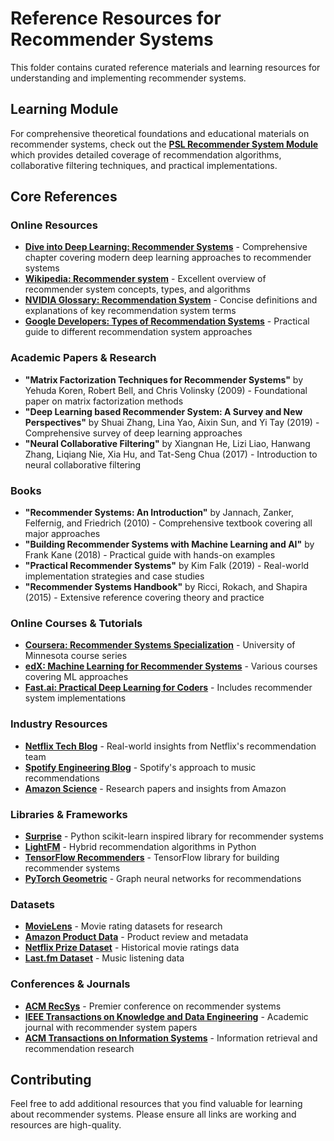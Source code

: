 # Reference Resources for Recommender Systems

This folder contains curated reference materials and learning resources for understanding and implementing recommender systems.

## Learning Module

For comprehensive theoretical foundations and educational materials on recommender systems, check out the **[PSL Recommender System Module](https://github.com/darinz/PSL/tree/main/13_recommender_system)** which provides detailed coverage of recommendation algorithms, collaborative filtering techniques, and practical implementations.

## Core References

### Online Resources

- **[Dive into Deep Learning: Recommender Systems](https://d2l.ai/chapter_recommender-systems/index.html)** - Comprehensive chapter covering modern deep learning approaches to recommender systems
- **[Wikipedia: Recommender system](https://en.wikipedia.org/wiki/Recommender_system)** - Excellent overview of recommender system concepts, types, and algorithms
- **[NVIDIA Glossary: Recommendation System](https://www.nvidia.com/en-us/glossary/recommendation-system/)** - Concise definitions and explanations of key recommendation system terms
- **[Google Developers: Types of Recommendation Systems](https://developers.google.com/machine-learning/recommendation/overview/types)** - Practical guide to different recommendation system approaches

### Academic Papers & Research

- **"Matrix Factorization Techniques for Recommender Systems"** by Yehuda Koren, Robert Bell, and Chris Volinsky (2009) - Foundational paper on matrix factorization methods
- **"Deep Learning based Recommender System: A Survey and New Perspectives"** by Shuai Zhang, Lina Yao, Aixin Sun, and Yi Tay (2019) - Comprehensive survey of deep learning approaches
- **"Neural Collaborative Filtering"** by Xiangnan He, Lizi Liao, Hanwang Zhang, Liqiang Nie, Xia Hu, and Tat-Seng Chua (2017) - Introduction to neural collaborative filtering

### Books

- **"Recommender Systems: An Introduction"** by Jannach, Zanker, Felfernig, and Friedrich (2010) - Comprehensive textbook covering all major approaches
- **"Building Recommender Systems with Machine Learning and AI"** by Frank Kane (2018) - Practical guide with hands-on examples
- **"Practical Recommender Systems"** by Kim Falk (2019) - Real-world implementation strategies and case studies
- **"Recommender Systems Handbook"** by Ricci, Rokach, and Shapira (2015) - Extensive reference covering theory and practice

### Online Courses & Tutorials

- **[Coursera: Recommender Systems Specialization](https://www.coursera.org/specializations/recommender-systems)** - University of Minnesota course series
- **[edX: Machine Learning for Recommender Systems](https://www.edx.org/learn/machine-learning)** - Various courses covering ML approaches
- **[Fast.ai: Practical Deep Learning for Coders](https://course.fast.ai/)** - Includes recommender system implementations

### Industry Resources

- **[Netflix Tech Blog](https://netflixtechblog.com/tagged/recommendations)** - Real-world insights from Netflix's recommendation team
- **[Spotify Engineering Blog](https://engineering.atspotify.com/tag/recommendations/)** - Spotify's approach to music recommendations
- **[Amazon Science](https://www.amazon.science/research-areas/recommendations)** - Research papers and insights from Amazon

### Libraries & Frameworks

- **[Surprise](http://surpriselib.com/)** - Python scikit-learn inspired library for recommender systems
- **[LightFM](https://github.com/lyst/lightfm)** - Hybrid recommendation algorithms in Python
- **[TensorFlow Recommenders](https://www.tensorflow.org/recommenders)** - TensorFlow library for building recommender systems
- **[PyTorch Geometric](https://pytorch-geometric.readthedocs.io/)** - Graph neural networks for recommendations

### Datasets

- **[MovieLens](https://grouplens.org/datasets/movielens/)** - Movie rating datasets for research
- **[Amazon Product Data](http://jmcauley.ucsd.edu/data/amazon/)** - Product review and metadata
- **[Netflix Prize Dataset](https://www.kaggle.com/netflix-inc/netflix-prize-data)** - Historical movie ratings data
- **[Last.fm Dataset](https://grouplens.org/datasets/hetrec-2011/)** - Music listening data

### Conferences & Journals

- **[ACM RecSys](https://recsys.acm.org/)** - Premier conference on recommender systems
- **[IEEE Transactions on Knowledge and Data Engineering](https://ieeexplore.ieee.org/xpl/RecentIssue.jsp?punumber=69)** - Academic journal with recommender system papers
- **[ACM Transactions on Information Systems](https://dl.acm.org/journal/tois)** - Information retrieval and recommendation research

## Contributing

Feel free to add additional resources that you find valuable for learning about recommender systems. Please ensure all links are working and resources are high-quality.